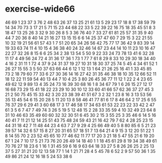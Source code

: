 # exercise-wide66
46
69
1
23
37
3
76
2
48
63
26
37
13
25
21
61
13
5
29
23
17
18
8
17
38
59
79
14
34
70
73
3
17
21
5
71
15
23
44
68
22
33
5
22
39
22
16
75
18
35
45
51
8
3
18
47
13
25
26
3
32
9
30
26
8
5
3
36
76
40
7
33
27
61
81
25
57
31
35
9
40
44
7
20
36
8
40
14
21
16
27
13
15
15
6
6
14
25
37
47
60
7
29
15
3
22
21
55
10
32
19
21
56
61
57
43
1
7
51
20
65
34
26
56
42
75
77
17
36
42
9
83
39
14
19
33
63
74
11
4
10
15
4
36
38
40
24
32
46
14
67
23
44
14
10
11
23
10
16
47
22
27
32
26
8
15
6
6
25
34
2
38
13
54
5
50
9
22
33
24
73
78
13
41
6
32
28
11
17
4
49
56
24
72
4
31
36
17
36
1
73
1
77
7
61
8
29
8
33
10
29
30
18
34
40
4
16
2
31
11
1
72
4
37
9
24
31
37
19
27
10
31
18
30
37
25
74
5
45
4
34
61
52
1
26
27
15
55
3
5
50
37
63
66
44
6
12
1
12
13
1
64
21
26
25
16
41
1
33
45
85
73
2
18
79
60
77
33
6
27
30
36
14
16
27
42
31
35
46
38
18
10
35
12
66
52
11
18
12
22
11
59
54
40
13
44
7
10
4
25
3
80
26
45
36
77
11
12
1
22
2
4
23
65
49
62
12
9
89
13
4
35
24
73
16
39
30
68
16
1
8
34
67
79
1
6
26
15
27
12
17
16
68
73
29
15
41
18
22
23
29
10
30
10
12
33
60
41
66
57
62
36
37
27
45
3
21
2
50
75
45
15
33
42
3
20
23
38
39
41
51
67
3
2
32
1
23
8
16
3
13
53
56
35
13
45
54
6
15
20
28
5
11
20
13
8
58
46
41
77
81
6
17
8
46
64
2
17
25
6
55
76
37
29
6
29
41
3
60
68
17
3
17
46
58
17
34
63
61
53
22
23
22
33
42
2
47
61
3
5
6
7
47
7
49
74
3
26
5
19
5
12
48
15
2
28
33
35
59
4
10
32
49
23
64
8
31
10
46
63
35
49
60
60
32
32
30
51
6
45
30
2
15
3
55
25
3
35
46
6
14
5
16
40
41
7
11
21
12
14
25
51
43
75
48
24
59
43
21
16
42
79
7
62
4
28
25
23
15
44
31
18
42
7
11
48
44
23
4
63
7
27
9
29
4
25
66
49
40
5
8
80
85
6
5
21
23
39
57
14
32
6
57
15
8
27
20
31
65
57
18
51
7
13
64
21
4
9
15
3
12
20
51
22
1
8
14
55
70
2
23
52
45
65
10
77
46
62
11
77
17
20
3
21
18
5
47
55
21
6
19
20
67
1
24
7
10
17
5
21
73
76
20
26
49
14
18
40
1
1
18
45
61
29
8
19
34
38
49
61
70
76
27
18
23
6
1
16
1
31
45
59
6
16
9
63
64
18
33
27
5
8
26
26
25
2
25
13
37
5
27
31
21
20
12
13
58
77
1
14
1
21
71
28
4
5
45
78
6
52
2
9
57
50
36
1
35
49
86
21
24
12
16
18
5
24
53
38
6
